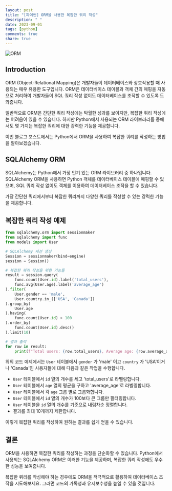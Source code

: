 ```yaml
---
layout: post
title: "[파이썬] ORM을 사용한 복잡한 쿼리 작성"
description: " "
date: 2023-09-01
tags: [python]
comments: true
share: true
---
```


![ORM](https://cdn.pixabay.com/photo/2015/05/31/15/08/orm-791840_960_720.jpg)

## Introduction

ORM (Object-Relational Mapping)은 개발자들이 데이터베이스와 상호작용할 때 사용되는 매우 유용한 도구입니다. ORM은 데이터베이스 테이블과 객체 간의 매핑을 자동으로 처리하여 개발자들이 SQL 쿼리 작성 없이도 데이터베이스를 조작할 수 있도록 도와줍니다.

일반적으로 ORM은 간단한 쿼리 작성에는 탁월한 성과를 보이지만, 복잡한 쿼리 작성에는 어려움이 있을 수 있습니다. 하지만 Python에서 사용되는 ORM 라이브러리들 중에서도 몇 가지는 복잡한 쿼리에 대한 강력한 기능을 제공합니다.

이번 블로그 포스트에서는 Python에서 ORM을 사용하여 복잡한 쿼리를 작성하는 방법을 알아보겠습니다.

## SQLAlchemy ORM

SQLAlchemy는 Python에서 가장 인기 있는 ORM 라이브러리 중 하나입니다. SQLAlchemy ORM을 사용하면 Python 객체를 데이터베이스 테이블에 매핑할 수 있으며, SQL 쿼리 작성 없이도 객체를 이용하여 데이터베이스 조작을 할 수 있습니다.

가장 간단한 쿼리에서부터 복잡한 쿼리까지 다양한 쿼리를 작성할 수 있는 강력한 기능을 제공합니다.

## 복잡한 쿼리 작성 예제

```python
from sqlalchemy.orm import sessionmaker
from sqlalchemy import func
from models import User

# SQLAlchemy 세션 생성
Session = sessionmaker(bind=engine)
session = Session()

# 복잡한 쿼리 작성을 위한 기능들
result = session.query(
    func.count(User.id).label('total_users'),
    func.avg(User.age).label('average_age')
).filter(
    User.gender == 'male',
    User.country.in_(['USA', 'Canada'])
).group_by(
    User.age
).having(
    func.count(User.id) > 100
).order_by(
    func.count(User.id).desc()
).limit(10)

# 결과 출력
for row in result:
    print(f"Total users: {row.total_users}, Average age: {row.average_age}")

```

위의 코드 예제에서는 `User` 테이블에서 `gender` 가 'male' 이고 `country` 가 'USA'이거나 'Canada'인 사용자들에 대해 다음과 같은 작업을 수행합니다.

- `User` 테이블에서 `id` 열의 개수를 세고 'total_users'로 라벨링합니다.
- `User` 테이블에서 `age` 열의 평균을 구하고 'average_age'로 라벨링합니다.
- `User` 테이블에서 각 `age` 그룹 별로 그룹화합니다.
- `User` 테이블에서 `id` 열의 개수가 100보다 큰 그룹만 필터링합니다.
- `User` 테이블을 `id` 열의 개수를 기준으로 내림차순 정렬합니다.
- 결과를 최대 10개까지 제한합니다.

이렇게 복잡한 쿼리를 작성하여 원하는 결과를 쉽게 얻을 수 있습니다.

## 결론

ORM을 사용하면 복잡한 쿼리를 작성하는 과정을 단순화할 수 있습니다. Python에서 사용되는 SQLAlchemy ORM은 이러한 기능을 제공하며, 복잡한 쿼리 작성에도 우수한 성능을 보여줍니다.

복잡한 쿼리를 작성해야 하는 경우에도 ORM을 적극적으로 활용하여 데이터베이스 조작을 시도해보세요. 그러면 코드의 가독성과 유지보수성을 높일 수 있을 것입니다.
